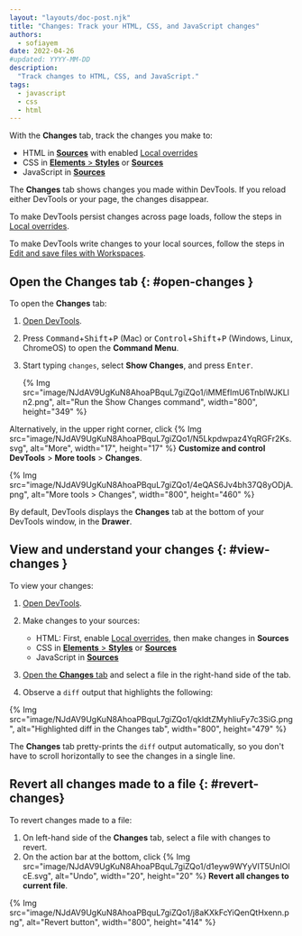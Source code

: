 ```yaml
---
layout: "layouts/doc-post.njk"
title: "Changes: Track your HTML, CSS, and JavaScript changes"
authors:
  - sofiayem
date: 2022-04-26
#updated: YYYY-MM-DD
description:
  "Track changes to HTML, CSS, and JavaScript."
tags:
  - javascript
  - css
  - html
---
```


With the **Changes** tab, track the changes you make to:

- HTML in [**Sources**](docs/devtools/javascript/sources/#edit) with enabled [Local overrides](blog/new-in-devtools-65/#overrides)
- CSS in [**Elements** > **Styles**](/docs/devtools/css/#declarations) or [**Sources**](docs/devtools/javascript/sources/#edit)
- JavaScript in [**Sources**](docs/devtools/javascript/sources/#edit)

The **Changes** tab shows changes you made within DevTools. If you reload either DevTools or your page, the changes disappear.

To make DevTools persist changes across page loads, follow the steps in [Local overrides](/blog/new-in-devtools-65/#overrides).

To make DevTools write changes to your local sources, follow the steps in [Edit and save files with Workspaces](/docs/devtools/workspaces/).

## Open the Changes tab {: #open-changes }

To open the **Changes** tab:

1. [Open DevTools](/docs/devtools/open/).

1. Press <kbd>Command</kbd>+<kbd>Shift</kbd>+<kbd>P</kbd> (Mac) or <kbd>Control</kbd>+<kbd>Shift</kbd>+<kbd>P</kbd> (Windows, Linux, ChromeOS) to open the **Command Menu**.

1. Start typing `changes`, select **Show Changes**, and press <kbd>Enter</kbd>.

   {% Img src="image/NJdAV9UgKuN8AhoaPBquL7giZQo1/iMMEfImU6TnblWJKLln2.png", alt="Run the Show Changes command", width="800", height="349" %}

Alternatively, in the upper right corner, click {% Img src="image/NJdAV9UgKuN8AhoaPBquL7giZQo1/N5Lkpdwpaz4YqRGFr2Ks.svg", alt="More", width="17", height="17" %} **Customize and control DevTools** > **More tools** > **Changes**.

{% Img src="image/NJdAV9UgKuN8AhoaPBquL7giZQo1/4eQAS6Jv4bh37Q8yODjA.png", alt="More tools > Changes", width="800", height="460" %}

By default, DevTools displays the **Changes** tab at the bottom of your DevTools window, in the **Drawer**.

## View and understand your changes {: #view-changes }

To view your changes:

1. [Open DevTools](/docs/devtools/open/).
1. Make changes to your sources:

   - HTML: First, enable [Local overrides](blog/new-in-devtools-65/#overrides), then make changes in **Sources**
   - CSS in [**Elements** > **Styles**](/docs/devtools/css/#declarations) or [**Sources**](docs/devtools/javascript/sources/#edit)
   - JavaScript in [**Sources**](docs/devtools/javascript/sources/#edit)

1. [Open the **Changes** tab](#open-changes) and select a file in the right-hand side of the tab.
1. Observe a `diff` output that highlights the following:

{% Img src="image/NJdAV9UgKuN8AhoaPBquL7giZQo1/qkldtZMyhliuFy7c3SiG.png", alt="Highlighted diff in the Changes tab", width="800", height="479" %}

The **Changes** tab pretty-prints the `diff` output automatically, so you don't have to scroll horizontally to see the changes in a single line.

## Revert all changes made to a file {: #revert-changes}

To revert changes made to a file:

1. On left-hand side of the **Changes** tab, select a file with changes to revert.
1. On the action bar at the bottom, click {% Img src="image/NJdAV9UgKuN8AhoaPBquL7giZQo1/d1eyw9WYyVIT5UnIOlcE.svg", alt="Undo", width="20", height="20" %} **Revert all changes to current file**.

{% Img src="image/NJdAV9UgKuN8AhoaPBquL7giZQo1/j8aKXkFcYiQenQtHxenn.png", alt="Revert button", width="800", height="414" %}
